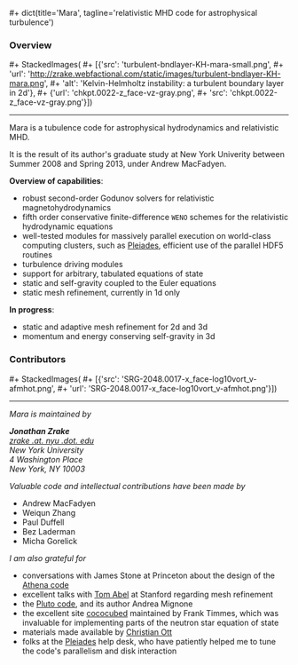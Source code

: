 #+ dict(title='Mara', tagline='relativistic MHD code for astrophysical turbulence')


### Overview
#+ StackedImages(
#+ [{'src': 'turbulent-bndlayer-KH-mara-small.png',
#+   'url': 'http://zrake.webfactional.com/static/images/turbulent-bndlayer-KH-mara.png',
#+   'alt': 'Kelvin-Helmholtz instability: a turbulent boundary layer in 2d'},
#+  {'url': 'chkpt.0022-z_face-vz-gray.png',
#+   'src': 'chkpt.0022-z_face-vz-gray.png'}])

---

Mara is a tubulence code for astrophysical hydrodynamics and relativistic MHD.

It is the result of its author's graduate study at New York Univerity between
Summer 2008 and Spring 2013, under Andrew MacFadyen.

__Overview of capabilities__:

+ robust second-order Godunov solvers for relativistic magnetohydrodynamics
+ fifth order conservative finite-difference `WENO` schemes for the relativistic
  hydrodynamic equations
+ well-tested modules for massively parallel execution on world-class computing
  clusters, such as [Pleiades][1], efficient use of the parallel HDF5 routines
+ turbulence driving modules
+ support for arbitrary, tabulated equations of state
+ static and self-gravity coupled to the Euler equations
+ static mesh refinement, currently in 1d only

__In progress__:

+ static and adaptive mesh refinement for 2d and 3d
+ momentum and energy conserving self-gravity in 3d


[1]: http://www.nas.nasa.gov/hecc/resources/pleiades.html

### Contributors
#+ StackedImages(
#+  [{'src': 'SRG-2048.0017-x_face-log10vort_v-afmhot.png',
#+    'url': 'SRG-2048.0017-x_face-log10vort_v-afmhot.png'}])

---

*Mara is maintained by*

<address>
	<strong>Jonathan Zrake</strong><br>
    <a href="mailto:#">zrake .at. nyu .dot. edu</a><br>
    New York University<br>
    4 Washington Place<br>
    New York, NY 10003<br>
</address>

*Valuable code and intellectual contributions have been made by*

+ Andrew MacFadyen
+ Weiqun Zhang
+ Paul Duffell
+ Bez Laderman
+ Micha Gorelick

*I am also grateful for*

+ conversations with James Stone at Princeton about the design of the
  [Athena code][1]
+ excellent talks with [Tom Abel][2] at Stanford regarding mesh refinement
+ the [Pluto code][3], and its author Andrea Mignone
+ the excellent site [cococubed][4] maintained by Frank Timmes, which was
  invaluable for implementing parts of the neutron star equation of state
+ materials made available by [Christian Ott][5]
+ folks at the [Pleiades][6] help desk, who have patiently helped me to tune the
  code's parallelism and disk interaction

[1]: https://trac.princeton.edu/Athena
[2]: https://physics.stanford.edu/people/faculty/tom-abel
[3]: http://plutocode.ph.unito.it
[4]: http://cococubed.asu.edu
[5]: http://www.tapir.caltech.edu/~cott
[6]: http://www.nas.nasa.gov/hecc/resources/pleiades.html
